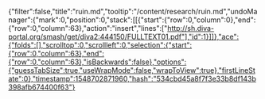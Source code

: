 {"filter":false,"title":"ruin.md","tooltip":"/content/research/ruin.md","undoManager":{"mark":0,"position":0,"stack":[[{"start":{"row":0,"column":0},"end":{"row":0,"column":63},"action":"insert","lines":["http://sh.diva-portal.org/smash/get/diva2:444150/FULLTEXT01.pdf"],"id":1}]]},"ace":{"folds":[],"scrolltop":0,"scrollleft":0,"selection":{"start":{"row":0,"column":63},"end":{"row":0,"column":63},"isBackwards":false},"options":{"guessTabSize":true,"useWrapMode":false,"wrapToView":true},"firstLineState":0},"timestamp":1548702871960,"hash":"534cbd45a8f7f3e33b8df143b398afb674400f63"}